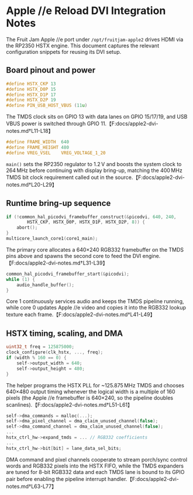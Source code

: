 # Apple //e Reload DVI Integration Notes

The Fruit Jam Apple //e port under `/opt/fruitjam-apple2` drives HDMI via the
RP2350 HSTX engine. This document captures the relevant configuration snippets
for reusing its DVI setup.

## Board pinout and power

```c
#define HSTX_CKP 13
#define HSTX_D0P 15
#define HSTX_D1P 17
#define HSTX_D2P 19
#define PIN_USB_HOST_VBUS (11u)
```

The TMDS clock sits on GPIO 13 with data lanes on GPIO 15/17/19, and USB VBUS
power is switched through GPIO 11.【F:docs/apple2-dvi-notes.md†L11-L18】

```c
#define FRAME_WIDTH  640
#define FRAME_HEIGHT 480
#define VREG_VSEL    VREG_VOLTAGE_1_20
```

`main()` sets the RP2350 regulator to 1.2 V and boosts the system clock to
264 MHz before continuing with display bring-up, matching the 400 MHz TMDS bit
clock requirement called out in the source.【F:docs/apple2-dvi-notes.md†L20-L29】

## Runtime bring-up sequence

```c
if (!common_hal_picodvi_framebuffer_construct(&picodvi, 640, 240,
        HSTX_CKP, HSTX_D0P, HSTX_D1P, HSTX_D2P, 8)) {
    abort();
}
multicore_launch_core1(core1_main);
```

The primary core allocates a 640×240 RGB332 framebuffer on the TMDS pins above
and spawns the second core to feed the DVI engine.【F:docs/apple2-dvi-notes.md†L31-L39】

```c
common_hal_picodvi_framebuffer_start(&picodvi);
while (1) {
    audio_handle_buffer();
}
```

Core 1 continuously services audio and keeps the TMDS pipeline running, while
core 0 updates Apple //e video and copies it into the RGB332 lookup texture each
frame.【F:docs/apple2-dvi-notes.md†L41-L49】

## HSTX timing, scaling, and DMA

```c
uint32_t freq = 125875000;
clock_configure(clk_hstx, ..., freq);
if (width % 160 == 0) {
    self->output_width = 640;
    self->output_height = 480;
}
```

The helper programs the HSTX PLL for ~125.875 MHz TMDS and chooses 640×480
output timing whenever the logical width is a multiple of 160 pixels (the Apple
//e framebuffer is 640×240, so the pipeline doubles scanlines).【F:docs/apple2-dvi-notes.md†L51-L61】

```c
self->dma_commands = malloc(...);
self->dma_pixel_channel = dma_claim_unused_channel(false);
self->dma_command_channel = dma_claim_unused_channel(false);
...
hstx_ctrl_hw->expand_tmds = ... // RGB332 coefficients
...
hstx_ctrl_hw->bit[bit] = lane_data_sel_bits;
```

DMA command and pixel channels cooperate to stream porch/sync control words and
RGB332 pixels into the HSTX FIFO, while the TMDS expanders are tuned for 8-bit
RGB332 data and each TMDS lane is bound to its GPIO pair before enabling the
pipeline interrupt handler.【F:docs/apple2-dvi-notes.md†L63-L77】

